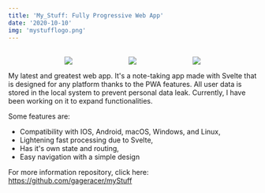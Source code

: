```yaml
---
title: 'My_Stuff: Fully Progressive Web App'
date: '2020-10-10'
img: 'mystufflogo.png'
---
```

<br/>
<a href="https://gageracer.github.io/myStuff/" target="_blank" style="display: flex; flex-direction: row; justify-content: space-evenly; max-width: 100%" >
  <img style="max-width: 30%" src="/images/mystuffgif/gif1.gif"  />
  <img style="max-width: 30%" src="/images/mystuffgif/gif2.gif"  /> 
  <img style="max-width: 30%" src="/images/mystuffgif/gif3.gif"  />
</a>

My latest and greatest web app. It's a note-taking app made with Svelte that is designed for any platform thanks to the PWA features. 
All user data is stored in the local system to prevent personal data leak. Currently, I have been working on it to expand functionalities.

Some features are:
- Compatibility with IOS, Android, macOS, Windows, and Linux,
- Lightening fast processing due to Svelte,
- Has it's own state and routing,
- Easy navigation with a simple design

For more information repository, click here: <https://github.com/gageracer/myStuff>